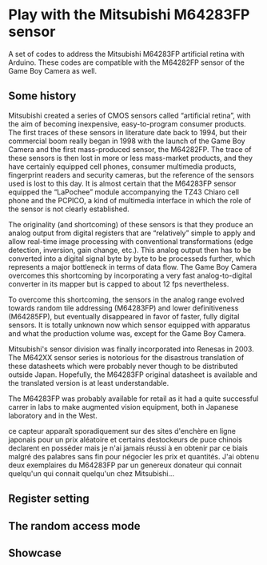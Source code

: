 # Play with the Mitsubishi M64283FP sensor
A set of codes to address the Mitsubishi M64283FP artificial retina with Arduino. These codes are compatible with the M64282FP sensor of the Game Boy Camera as well.

## Some history
Mitsubishi created a series of CMOS sensors called “artificial retina”, with the aim of becoming inexpensive, easy-to-program consumer products. The first traces of these sensors in literature date back to 1994, but their commercial boom really began in 1998 with the launch of the Game Boy Camera and the first mass-produced sensor, the M64282FP. The trace of these sensors is then lost in more or less mass-market products, and they have certainly equipped cell phones, consumer multimedia products, fingerprint readers and security cameras, but the reference of the sensors used is lost to this day. It is almost certain that the M64283FP sensor equipped the “LaPochee” module accompanying the TZ43 Chiaro cell phone and the PCPICO, a kind of multimedia interface in which the role of the sensor is not clearly established.

The originality (and shortcoming) of these sensors is that they produce an analog output from digital registers that are “relatively” simple to apply and allow real-time image processing with conventional transformations (edge detection, inversion, gain change, etc.). This analog output then has to be converted into a digital signal byte by byte to be processeds further, which represents a major bottleneck in terms of data flow. The Game Boy Camera overcomes this shortcoming by incorporating a very fast analog-to-digital converter in its mapper but is capped to about 12 fps nevertheless.

To overcome this shortcoming, the sensors in the analog range evolved towards random tile addressing (M64283FP) and lower definitiveness (M64285FP), but eventually disappeared in favor of faster, fully digital sensors. It is totally unknown now which sensor equipped with apparatus and what the production volume was, except for the Game Boy Camera.

Mitsubishi's sensor division was finally incorporated into Renesas in 2003. The M642XX sensor series is notorious for the disastrous translation of these datasheets which were probably never though to be distributed outside Japan. Hopefully, the M64283FP original datasheet is available and the translated version is at least understandable.

The M64283FP was probably available for retail as it had a quite successful carrer in labs to make augmented vision equipment, both in Japanese laboratory and in the West. 

ce capteur apparaît sporadiquement sur des sites d'enchère en ligne japonais pour un prix aléatoire et certains destockeurs de puce chinois declarent en posséder mais je n'ai jamais réussi à en obtenir par ce biais malgré des palabres sans fin pour négocier les prix et quantités. J'ai obtenu deux exemplaires du M64283FP par un genereux donateur qui connait quelqu'un qui connait quelqu'un chez Mitsubishi...

## Register setting



## The random access mode

## Showcase
